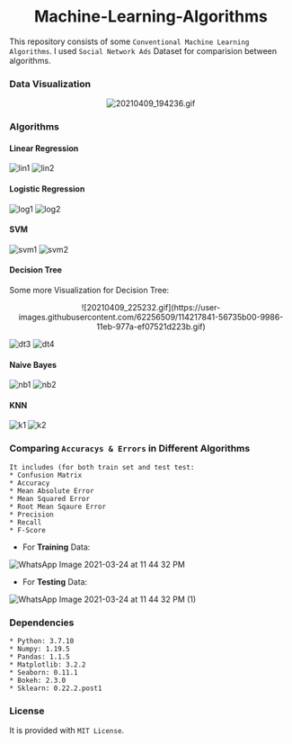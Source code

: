 # <h1 align = 'center'><b>Machine-Learning-Algorithms</b></h1>

This repository consists of some `Conventional Machine Learning Algorithms`. I used `Social Network Ads` Dataset for comparision between algorithms.

### **Data Visualization**

<center>

  ![20210409_194236.gif](https://user-images.githubusercontent.com/62256509/114194854-87936180-996d-11eb-85fd-fedaccc8fdf8.gif)

</center>

### **Algorithms**

#### **Linear Regression**

![lin1](https://user-images.githubusercontent.com/62256509/114218610-427c2900-9987-11eb-8df0-70d7ba2923e8.png)  ![lin2](https://user-images.githubusercontent.com/62256509/114218653-4e67eb00-9987-11eb-86c4-1fba654b4f00.png)

#### **Logistic Regression**

![log1](https://user-images.githubusercontent.com/62256509/114218680-5c1d7080-9987-11eb-983b-abc86ff3c2eb.png)  ![log2](https://user-images.githubusercontent.com/62256509/114218719-693a5f80-9987-11eb-995d-37ac36819ab3.png)

#### **SVM**

![svm1](https://user-images.githubusercontent.com/62256509/114218785-8111e380-9987-11eb-84c3-f0c7b5a5405e.png)  ![svm2](https://user-images.githubusercontent.com/62256509/114218828-8ec76900-9987-11eb-85a4-71d2bcba169b.png)

#### **Decision Tree**

Some more Visualization for Decision Tree:

<center>
  ![20210409_225232.gif](https://user-images.githubusercontent.com/62256509/114217841-56735b00-9986-11eb-977a-ef07521d223b.gif)
 </center>
 
 ![dt3](https://user-images.githubusercontent.com/62256509/114218217-c41f8700-9986-11eb-9dc0-893c4135a83e.png)  ![dt4](https://user-images.githubusercontent.com/62256509/114218255-d7325700-9986-11eb-99c0-84519f0f231f.png)

#### **Naive Bayes**

![nb1](https://user-images.githubusercontent.com/62256509/114218377-f5985280-9986-11eb-97f2-d3ddb2d5a682.png)  ![nb2](https://user-images.githubusercontent.com/62256509/114218398-fc26ca00-9986-11eb-8590-220e90daf29a.png)

#### **KNN**

![k1](https://user-images.githubusercontent.com/62256509/114218526-26788780-9987-11eb-91bf-39e083c54757.png)  ![k2](https://user-images.githubusercontent.com/62256509/114218562-33957680-9987-11eb-9115-5ec50b676f7f.png)


### **Comparing `Accuracys & Errors` in Different Algorithms**

```
It includes (for both train set and test test:
* Confusion Matrix
* Accuracy
* Mean Absolute Error
* Mean Squared Error
* Root Mean Sqaure Error
* Precision
* Recall
* F-Score
```

* For **Training** Data:

![WhatsApp Image 2021-03-24 at 11 44 32 PM](https://user-images.githubusercontent.com/62256509/112363431-7f93ba80-8cfb-11eb-98c7-39179f1a0632.jpeg)

* For **Testing** Data:

![WhatsApp Image 2021-03-24 at 11 44 32 PM (1)](https://user-images.githubusercontent.com/62256509/112363500-91755d80-8cfb-11eb-8594-17c443ea7afe.jpeg)


### **Dependencies**
```
* Python: 3.7.10
* Numpy: 1.19.5
* Pandas: 1.1.5
* Matplotlib: 3.2.2
* Seaborn: 0.11.1
* Bokeh: 2.3.0
* Sklearn: 0.22.2.post1
```

### **License**

It is provided with `MIT License`.

